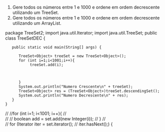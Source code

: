 1. Gere todos os números entre 1 e 1000 e ordene em ordem decrescente utilizando
um TreeSet. 
2. Gere todos os números entre 1 e 1000 e ordene em ordem decrescente utilizando
um ArrayList.  


package TreeSet2;
import java.util.Iterator;
import java.util.TreeSet;
public class TreeSetDEC {
	 
	   public static void main(String[] args) {
		   
	      TreeSet<Object> treeSet = new TreeSet<Object>();
	      for (int i=1;i<1001;i++){
		       treeSet.add(i);
	    	  

	    	  
	      }
	      System.out.println("Numero Crescente\n" + treeSet);
	      TreeSet<Object> res = (TreeSet<Object>)treeSet.descendingSet();
	      System.out.println("Numero Decrescente\n" + res);
	   }
	}

//
//for (int i=1; i<1001; i++){
//	
//
//    boolean add = set.add(new Integer(i));
//  }
//  
//    for (Iterator iter = set.iterator();
//    		iter.hasNext();) {
